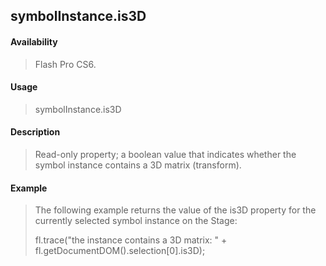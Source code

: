 ## symbolInstance.is3D

#### Availability

> Flash Pro CS6.

#### Usage

> symbolInstance.is3D

#### Description

> Read-only property; a boolean value that indicates whether the symbol instance contains a 3D matrix (transform).

#### Example

> The following example returns the value of the is3D property for the currently selected symbol instance on the Stage:
>
> fl.trace("the instance contains a 3D matrix: " + fl.getDocumentDOM().selection\[0\].is3D);
